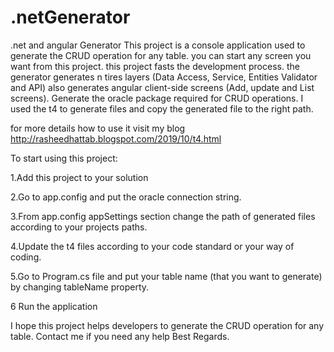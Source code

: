 # .netGenerator
.net and angular Generator
This project is a console application used to generate the CRUD operation for any table.
you can start any screen you want from this project.
this project fasts the development process.
the generator generates n tires layers (Data Access, Service, Entities Validator and API)
also generates angular client-side screens (Add, update and List screens).
Generate the oracle package required for CRUD operations.
I used the t4 to generate files and copy the generated file to the right path.

for more details how to use it visit my blog
http://rasheedhattab.blogspot.com/2019/10/t4.html


To start using this project: 

1.Add this project to your solution

2.Go to app.config and put the oracle connection string.

3.From app.config appSettings section change the path of generated files according  to your projects paths.

4.Update the t4 files according  to your code standard or your way of coding.

5.Go to Program.cs file and put your table name (that you want to generate) by changing tableName property.

6 Run the application

I hope this project helps developers to generate the CRUD operation for any table.
Contact me if you need any help
Best Regards.

